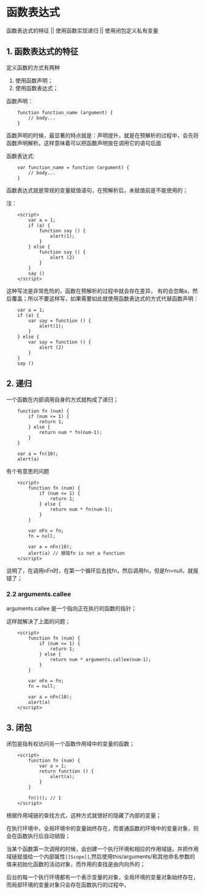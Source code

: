 # 函数表达式

函数表达式的特征 || 使用函数实现递归 || 使用闭包定义私有变量

## 1. 函数表达式的特征

定义函数的方式有两种
1. 使用函数声明；
2. 使用函数表达式；

函数声明：
```
    function function_name (argument) {
        // body... 
    }
```

函数声明的时候，最显著的特点就是：声明提升，就是在预解析的过程中，会先将函数声明解析。这样意味着可以把函数声明放在调用它的语句后面

函数表达式:
```
    var function_name = function (argument) {
        // body... 
    }
```

函数表达式就是常规的变量赋值语句，在预解析后，未赋值前是不能使用的；

注：
```
    <script>
        var a = 1;
        if (a) {
            function say () {
                alert(1);
            }
        } else {
            function say () {
                alert (2)
            }
        }
        say ()
    </script>
```

这种写法是非常危险的，函数在预解析的过程中就会存在差异，
有的会忽略a，然后覆盖；所以不要这样写，如果需要如此就使用函数表达式的方式代替函数声明：

```
    var a = 1;
    if (a) {
        var say = function () {
            alert(1);
        }
    } else {
        var say = function () {
            alert (2)
        }
    }
    say ()
```

## 2. 递归

一个函数在内部调用自身的方式就构成了递归；

```
    function fn (num) {
        if (num <= 1) {
            return 1;
        } else {
            return num * fn(num-1);
        }
    }

    var a = fn(10);
    alert(a)
```

有个有意思的问题

```
    <script>
        function fn (num) {
            if (num <= 1) {
                return 1;
            } else {
                return num * fn(num-1);
            }
        }

        var nFn = fn;
        fn = null;

        var a = nFn(10);
        alert(a) // 报错fn is not a function
    </script>
```

说明了，在调用nFn时，在第一个循环后去找fn，然后调用fn，但是fn=null，就报错了；

### 2.2 arguments.callee

arguments.callee 是一个指向正在执行的函数的指针；

这样就解决了上面的问题；

```
    <script>
        function fn (num) {
            if (num <= 1) {
                return 1;
            } else {
                return num * arguments.callee(num-1);
            }
        }

        var nFn = fn;
        fn = null;

        var a = nFn(10);
        alert(a)
    </script>
```

## 3. 闭包

闭包是指有权访问另一个函数作用域中的变量的函数；

```
    <script>
        function fn (num) {
            var a = 1;
            return function () {
                alert(a);
            }
        }

        fn()(); // 1
    </script>
```

根据作用域链的查找方式，这种方式就很好的隐藏了内部的变量；

在执行环境中，全局环境中的变量始终存在，而普通函数的环境中的变量对象，则会在函数执行后自动销毁；

当某个函数第一次调用的时候，会创建一个执行环境和相应的作用域链。并把作用域链赋值给一个内部属性`[[Scope]]`,然后使用this/arguments/和其他命名参数的值来初始化函数的活动对象，而作用的查找是由内向外的；

后台的每一个执行环境都有一个表示变量的对象，全局环境的变量对象始终存在，而局部环境的变量对象只会存在函数执行的过程中，